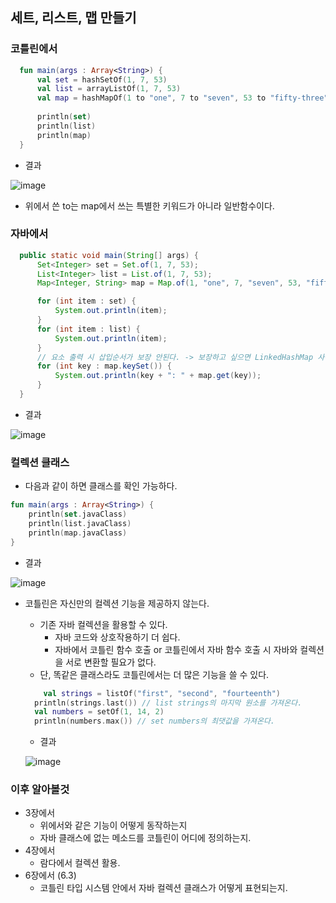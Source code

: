 ## 세트, 리스트, 맵 만들기
### 코틀린에서
```kotlin
  fun main(args : Array<String>) {
      val set = hashSetOf(1, 7, 53)
      val list = arrayListOf(1, 7, 53)
      val map = hashMapOf(1 to "one", 7 to "seven", 53 to "fifty-three")
  
      println(set)
      println(list)
      println(map)
  }
```
- 결과

![image](https://github.com/user-attachments/assets/2905b07c-e255-4853-acc6-615ab0310442)
- 위에서 쓴 to는 map에서 쓰는 특별한 키워드가 아니라 일반함수이다.

### 자바에서
```java
  public static void main(String[] args) {
      Set<Integer> set = Set.of(1, 7, 53);
      List<Integer> list = List.of(1, 7, 53);
      Map<Integer, String> map = Map.of(1, "one", 7, "seven", 53, "fifty-three");

      for (int item : set) {
          System.out.println(item);
      }
      for (int item : list) {
          System.out.println(item);
      }
      // 요소 출력 시 삽입순서가 보장 안된다. -> 보장하고 싶으면 LinkedHashMap 사용할 것
      for (int key : map.keySet()) {
          System.out.println(key + ": " + map.get(key));
      }
  }
```
- 결과

![image](https://github.com/user-attachments/assets/06cefa60-0a99-4b0b-918f-811adf4bc9c3)

### 컬렉션 클래스
- 다음과 같이 하면 클래스를 확인 가능하다.
```kotlin
fun main(args : Array<String>) {
    println(set.javaClass)
    println(list.javaClass)
    println(map.javaClass)
}
```
- 결과

![image](https://github.com/user-attachments/assets/5e9d490b-09a5-4f00-853d-ee0ca004cd05)
- 코틀린은 자신만의 컬렉션 기능을 제공하지 않는다.
  - 기존 자바 컬렉션을 활용할 수 있다.
    - 자바 코드와 상호작용하기 더 쉽다.
    - 자바에서 코틀린 함수 호출 or 코틀린에서 자바 함수 호출 시 자바와 컬렉션을 서로 변환할 필요가 없다.
  - 단, 똑같은 클래스라도 코틀린에서는 더 많은 기능을 쓸 수 있다.
  ```kotlin
      val strings = listOf("first", "second", "fourteenth")
    println(strings.last()) // list strings의 마지막 원소를 가져온다.
    val numbers = setOf(1, 14, 2)
    println(numbers.max()) // set numbers의 최댓값을 가져온다.
  ```
  - 결과
    
  ![image](https://github.com/user-attachments/assets/eb3fb6e7-ff6e-4dd5-bc58-c52a0060aaa7)

### 이후 알아볼것
- 3장에서
  - 위에서와 같은 기능이 어떻게 동작하는지
  - 자바 클래스에 없는 메소드를 코틀린이 어디에 정의하는지.
- 4장에서
  - 람다에서 컬렉션 활용.
- 6장에서 (6.3)
  - 코틀린 타입 시스템 안에서 자바 컬렉션 클래스가 어떻게 표현되는지.
